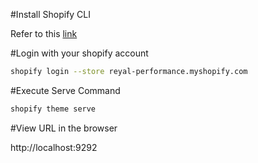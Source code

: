 #Install Shopify CLI

Refer to this [link](https://shopify.dev/apps/tools/cli/installation)

#Login with your shopify account

```sh
shopify login --store reyal-performance.myshopify.com
```

#Execute Serve Command

```sh
shopify theme serve
```

#View URL in the browser

http://localhost:9292